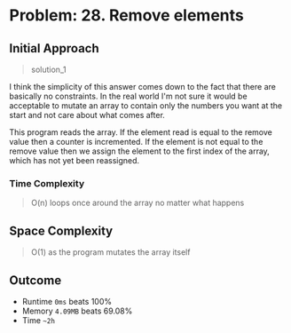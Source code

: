 # Problem: 28. Remove elements

## Initial Approach

> solution_1

I think the simplicity of this answer comes down to the fact that there are basically no constraints. In the real world I'm not sure it would be acceptable to mutate an array to contain only the numbers you want at the start and not care about what comes after.

This program reads the array. If the element read is equal to the remove value then a counter is incremented. If the element is not equal to the remove value then we assign the element to the first index of the array, which has not yet been reassigned.

### Time Complexity

> O(n) loops once around the array no matter what happens

## Space Complexity

> O(1) as the program mutates the array itself

## Outcome

- Runtime `0ms` beats 100%
- Memory `4.09MB` beats 69.08%
- Time `~2h`
